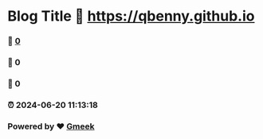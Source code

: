 # Blog Title :link: https://qbenny.github.io 
### :page_facing_up: [0](https://qbenny.github.io/tag.html) 
### :speech_balloon: 0 
### :hibiscus: 0 
### :alarm_clock: 2024-06-20 11:13:18 
### Powered by :heart: [Gmeek](https://github.com/Meekdai/Gmeek)
